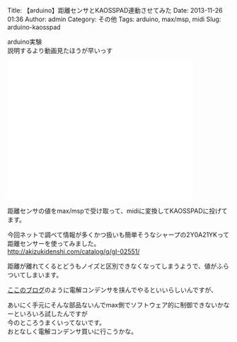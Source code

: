 Title: 【arduino】距離センサとKAOSSPAD連動させてみた 
Date: 2013-11-26 01:36
Author: admin
Category: その他
Tags: arduino, max/msp, midi
Slug: arduino-kaosspad

arduino実験  
説明するより動画見たほうが早いっす  

<iframe width="420" height="315" src="//www.youtube.com/embed/p5obKtVHaRE" frameborder="0" allowfullscreen></iframe>

距離センサの値をmax/mspで受け取って、midiに変換してKAOSSPADに投げてます。

今回ネットで調べて情報が多くかつ扱いも簡単そうなシャープの2Y0A21YKって距離センサーを使ってみました。  
<http://akizukidenshi.com/catalog/g/gI-02551/>

距離が離れてくるとどうもノイズと区別できなくなってしまうようで、値がふらついてしまいます。  

[ここのブログ](http://blog.pineapple.cc/post/50115809244/gp2y0a21yk-100uf)のように電解コンデンサを挟んでやるといいらしいんですが、  

あいにく手元にそんな部品ないんでmax側でソフトウェア的に制御できないかなーといろいろ試したんですが  
今のところうまくいってないです。  
おとなしく電解コンデンサ買いに行こうかな。
